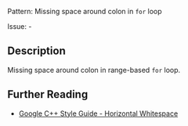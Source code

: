 Pattern: Missing space around colon in `for` loop

Issue: -

## Description

Missing space around colon in range-based `for` loop.

## Further Reading

* [Google C++ Style Guide - Horizontal Whitespace](https://google.github.io/styleguide/cppguide.html#Horizontal_Whitespace)